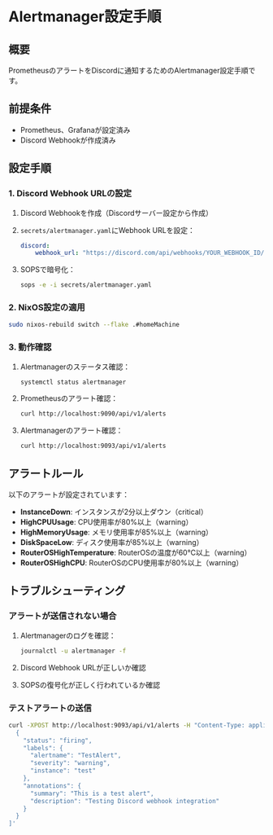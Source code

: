 # Alertmanager設定手順

## 概要
PrometheusのアラートをDiscordに通知するためのAlertmanager設定手順です。

## 前提条件
- Prometheus、Grafanaが設定済み
- Discord Webhookが作成済み

## 設定手順

### 1. Discord Webhook URLの設定

1. Discord Webhookを作成（Discordサーバー設定から作成）
2. `secrets/alertmanager.yaml`にWebhook URLを設定：
   ```yaml
   discord:
       webhook_url: "https://discord.com/api/webhooks/YOUR_WEBHOOK_ID/YOUR_WEBHOOK_TOKEN"
   ```

3. SOPSで暗号化：
   ```bash
   sops -e -i secrets/alertmanager.yaml
   ```

### 2. NixOS設定の適用

```bash
sudo nixos-rebuild switch --flake .#homeMachine
```

### 3. 動作確認

1. Alertmanagerのステータス確認：
   ```bash
   systemctl status alertmanager
   ```

2. Prometheusのアラート確認：
   ```bash
   curl http://localhost:9090/api/v1/alerts
   ```

3. Alertmanagerのアラート確認：
   ```bash
   curl http://localhost:9093/api/v1/alerts
   ```

## アラートルール

以下のアラートが設定されています：

- **InstanceDown**: インスタンスが2分以上ダウン（critical）
- **HighCPUUsage**: CPU使用率が80%以上（warning）
- **HighMemoryUsage**: メモリ使用率が85%以上（warning）
- **DiskSpaceLow**: ディスク使用率が85%以上（warning）
- **RouterOSHighTemperature**: RouterOSの温度が60°C以上（warning）
- **RouterOSHighCPU**: RouterOSのCPU使用率が80%以上（warning）

## トラブルシューティング

### アラートが送信されない場合

1. Alertmanagerのログを確認：
   ```bash
   journalctl -u alertmanager -f
   ```

2. Discord Webhook URLが正しいか確認
3. SOPSの復号化が正しく行われているか確認

### テストアラートの送信

```bash
curl -XPOST http://localhost:9093/api/v1/alerts -H "Content-Type: application/json" -d '[
  {
    "status": "firing",
    "labels": {
      "alertname": "TestAlert",
      "severity": "warning",
      "instance": "test"
    },
    "annotations": {
      "summary": "This is a test alert",
      "description": "Testing Discord webhook integration"
    }
  }
]'
```